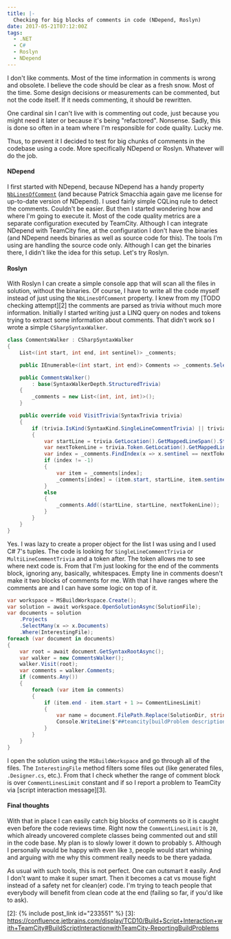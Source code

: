 ```yaml
---
title: |-
  Checking for big blocks of comments in code (NDepend, Roslyn)
date: 2017-05-21T07:12:00Z
tags:
  - .NET
  - C#
  - Roslyn
  - NDepend
---
```

I don't like comments. Most of the time information in comments is wrong and obsolete. I believe the code should be clear as a fresh snow. Most of the time. Some design decisions or measurements can be commented, but not the code itself. If it needs commenting, it should be rewritten.

One cardinal sin I can't live with is commenting out code, just because you might need it later or because it's being "refactored". Nonsense. Sadly, this is done so often in a team where I'm responsible for code quality. Lucky me. 

Thus, to prevent it I decided to test for big chunks of comments in the codebase using a code. More specifically NDepend or Roslyn. Whatever will do the job.

<!-- excerpt -->

#### NDepend

I first started with NDepend, because NDepend has a handy property [`NbLinesOfComment`][1] (and because Patrick Smacchia again gave me license for up-to-date version of NDepend). I used fairly simple CQLinq rule to detect the comments. Couldn't be easier. But then I started wondering how and where I'm going to execute it. Most of the code quality metrics are a separate configuration executed by TeamCity. Although I can integrate NDepend with TeamCity fine, at the configuration I don't have the binaries (and NDepend needs binaries as well as source code for this). The tools I'm using are handling the source code only. Although I can get the binaries there, I didn't like the idea for this setup. Let's try Roslyn.

#### Roslyn

With Roslyn I can create a simple console app that will scan all the files in solution, without the binaries. Of course, I have to write all the code myself instead of just using the `NbLinesOfComment` property. I knew from my [TODO checking attempt][2] the comments are parsed as trivia without much more information. Initially I started writing just a LINQ query on nodes and tokens trying to extract some information about comments. That didn't work so I wrote a simple `CSharpSyntaxWalker`.

```csharp
class CommentsWalker : CSharpSyntaxWalker
{
    List<(int start, int end, int sentinel)> _comments;

    public IEnumerable<(int start, int end)> Comments => _comments.Select(x => (x.start, x.end));

    public CommentsWalker()
        : base(SyntaxWalkerDepth.StructuredTrivia)
    {
        _comments = new List<(int, int, int)>();
    }

    public override void VisitTrivia(SyntaxTrivia trivia)
    {
        if (trivia.IsKind(SyntaxKind.SingleLineCommentTrivia) || trivia.IsKind(SyntaxKind.MultiLineCommentTrivia))
        {
            var startLine = trivia.GetLocation().GetMappedLineSpan().StartLinePosition.Line;
            var nextTokenLine = trivia.Token.GetLocation().GetMappedLineSpan().StartLinePosition.Line;
            var index = _comments.FindIndex(x => x.sentinel == nextTokenLine);
            if (index != -1)
            {
                var item = _comments[index];
                _comments[index] = (item.start, startLine, item.sentinel);
            }
            else
            {
                _comments.Add((startLine, startLine, nextTokenLine));
            }
        }
    }
}
```

Yes. I was lazy to create a proper object for the list I was using and I used C# 7's tuples. The code is looking for `SingleLineCommentTrivia` or `MultiLineCommentTrivia` and a token after. The token allows me to see where next code is. From that I'm just looking for the end of the comments block, ignoring any, basically, whitespaces. Empty line in comments doesn't make it two blocks of comments for me. With that I have ranges where the comments are and I can have some logic on top of it.

```csharp
var workspace = MSBuildWorkspace.Create();
var solution = await workspace.OpenSolutionAsync(SolutionFile);
var documents = solution
    .Projects
    .SelectMany(x => x.Documents)
    .Where(InterestingFile);
foreach (var document in documents)
{
    var root = await document.GetSyntaxRootAsync();
    var walker = new CommentsWalker();
    walker.Visit(root);
    var comments = walker.Comments;
    if (comments.Any())
    {
        foreach (var item in comments)
        {
            if (item.end - item.start + 1 >= CommentLinesLimit)
            {
                var name = document.FilePath.Replace(SolutionDir, string.Empty);
                Console.WriteLine($"##teamcity[buildProblem description='File {name} has {CommentLinesLimit} or more lines of comments starting on L{item.start + 1}-{item.end + 1}']"); 
            }
        }
    }
}
```

I open the solution using the `MSBuildWorkspace` and go through all of the files. The `InterestingFile` method filters some files out (like generated files, `.Designer.cs`, etc.). From that I check whether the range of comment block is over `CommentLinesLimit` constant and if so I report a problem to TeamCity via [script interaction message][3].

#### Final thoughts

With that in place I can easily catch big blocks of comments so it is caught even before the code reviews time. Right now the `CommentLinesLimit` is `20`, which already uncovered complete classes being commented out and still in the code base. My plan is to slowly lower it down to probably `5`. Although I personally would be happy with even like `3`, people would start whining and arguing with me why this comment really needs to be there yadada. 

As usual with such tools, this is not perfect. One can outsmart it easily. And I don't want to make it super smart. Then it becomes a cat vs mouse fight instead of a safety net for clean(er) code. I'm trying to teach people that everybody will benefit from clean code at the end (failing so far, if you'd like to ask).

[1]: http://www.ndepend.com/docs/code-metrics#NbLinesOfComment
[2]: {% include post_link id="233551" %}
[3]: https://confluence.jetbrains.com/display/TCD10/Build+Script+Interaction+with+TeamCity#BuildScriptInteractionwithTeamCity-ReportingBuildProblems